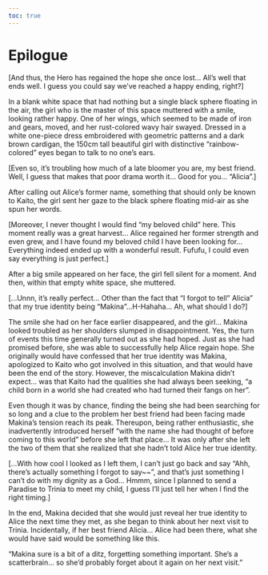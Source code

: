 ```yaml
---
toc: true
---
```


# Epilogue

[And thus, the Hero has regained the hope she once lost... All’s well that ends
well. I guess you could say we’ve reached a happy ending, right?]

In a blank white space that had nothing but a single black sphere floating in
the air, the girl who is the master of this space muttered with a smile, looking
rather happy. One of her wings, which seemed to be made of iron and gears,
moved, and her rust-colored wavy hair swayed. Dressed in a white one-piece dress
embroidered with geometric patterns and a dark brown cardigan, the 150cm tall
beautiful girl with distinctive “rainbow-colored” eyes began to talk to no one’s
ears.

[Even so, it’s troubling how much of a late bloomer you are, my best friend.
Well, I guess that makes that poor drama worth it... Good for you... “Alicia”.]

After calling out Alice’s former name, something that should only be known to
Kaito, the girl sent her gaze to the black sphere floating mid-air as she spun
her words.

[Moreover, I never thought I would find “my beloved child” here. This moment
really was a great harvest... Alice regained her former strength and even grew,
and I have found my beloved child I have been looking for... Everything indeed
ended up with a wonderful result. Fufufu, I could even say everything is just
perfect.]

After a big smile appeared on her face, the girl fell silent for a moment. And
then, within that empty white space, she muttered.

[...Unnn, it’s really perfect... Other than the fact that “I forgot to tell”
Alicia” that my true identity being “Makina”...H-Hahaha... Ah, what should I
do?]

The smile she had on her face earlier disappeared, and the girl... Makina looked
troubled as her shoulders slumped in disappointment. Yes, the turn of events
this time generally turned out as she had hoped. Just as she had promised
before, she was able to successfully help Alice regain hope. She originally
would have confessed that her true identity was Makina, apologized to Kaito who
got involved in this situation, and that would have been the end of the story.
However, the miscalculation Makina didn’t expect... was that Kaito had the
qualities she had always been seeking, “a child born in a world she had created
who had turned their fangs on her”.

Even though it was by chance, finding the being she had been searching for so
long and a clue to the problem her best friend had been facing made Makina’s
tension reach its peak. Thereupon, being rather enthusiastic, she inadvertently
introduced herself “with the name she had thought of before coming to this
world” before she left that place... It was only after she left the two of them
that she realized that she hadn’t told Alice her true identity.

[...With how cool I looked as I left them, I can’t just go back and say “Ahh,
there’s actually something I forgot to say\~\~”, and that’s just something I
can’t do with my dignity as a God... Hmmm, since I planned to send a Paradise to
Trinia to meet my child, I guess I’ll just tell her when I find the right
timing.]

In the end, Makina decided that she would just reveal her true identity to Alice
the next time they met, as she began to think about her next visit to Trinia.
Incidentally, if her best friend Alicia... Alice had been there, what she would
have said would be something like this.

“Makina sure is a bit of a ditz, forgetting something important. She’s a
scatterbrain... so she’d probably forget about it again on her next visit.”
